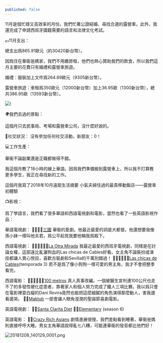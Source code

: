 ```yaml
---
published: false
---
```

11月是個忙碌又高效率的月份。我們忙著公證結婚、尋找合適的露營車。此外，我還完成了申請西班牙國籍需要的語言和法律文化考試。

💶11月支出：

總支出爲865.91歐元（約30420新台幣）。

因爲住在華衞爸媽家，我們不用繳房租，他們也熱心贊助我們的飲食，所以我們這月主要的花費只有婚禮和露營車旅遊。

婚禮：服裝加上文件爲264.89歐元（9305新台幣）。

露營車旅遊：車租爲350歐元（12000新台幣）加上36.95歐（1300新台幣），總共386.95歐（13593新台幣）。

![]({{site.baseurl}}/images/2018%2011%20REMOTE%20LIFESTYLE%20REPORT.jpeg)!


🌍我們去過的景點：

這個月只去民事局、考場和露營車公司，沒什麼好說的。

🍻社交狀況：
沒有參加任何社交活動，新朋友：0！

💻工作生產：

華衞不論副業還是正職都做得不錯。

我這個月教了18小時的線上華語。因爲我們準備搬到露營車上，所以我不打算教更多學生，我正在尋找新的工作。

這個月我寫了2018年10月遠距生活摘要 小氣夫婦住過的最貴移動飯店——露營車初體驗

📺影視：

爲了學語言，我們看了很多華語和西語電視劇和電影，當然也看了一些英語影視作品：

華語電視劇：
👍🏽👍🏽[三國](https://www.imdb.com/title/tt1514753/?ref_=nv_sr_3)
華衞的愛劇。他最近最愛的詞是大都督。他還想要我像孫小妹一樣叫他夫君，爲公平起見我要他稱我爲殿下。

西語電視劇：
👍🏽👍🏽👍🏽[La Otra Mirada](https://www.imdb.com/title/tt7905548/?ref_=nv_sr_1)
我最近最愛的西班牙電視劇，同樣是在討論女權，這部遠比亂灑狗血的Las chicas de Cables好看。女主角不論裝扮或演技都讓人賞心悅目，喜歡古裝劇和Sevilla的千萬別錯過！
👎🏽👎🏽👎🏽[Las chicas de Cables](https://www.imdb.com/title/tt5674718/?ref_=fn_al_tt_1)(temporada 3)
若不是爲了像小狗狗一樣可愛的男主角，我才不會把整季看完。

西語電影：
👍🏽👍🏽👍🏽[100 metros](https://www.imdb.com/title/tt5089786/?ref_=fn_al_tt_1)
真人真事改編。一個被醫生宣判連100公尺也走不了的多發性硬化症患者，靠著家人和個人努力完成了鐵人三項比賽。我以爲只會在電影裡耍白癡的Dani Rovira竟然也能把這麼細膩的角色演得那麼動人，害我邊看邊哭。
👍🏽[Maktub](https://www.imdb.com/title/tt1779826/?ref_=fn_al_tt_2)
一部會讓人眼角溼潤的聖誕節喜劇電影。

英語電視劇：
👍🏽[Santa Clarita Diet](https://www.imdb.com/title/tt5580540/?ref_=nv_sr_1)
👍🏽[Elementary](https://www.imdb.com/title/tt2191671/?ref_=fn_al_tt_1) (season 6)

英語電影：
👎🏽[Crazy Rich Asians](https://www.imdb.com/title/tt3104988/?ref_=fn_al_tt_1)
劇情進展很慢，我們差點看到睡著，華衞爸媽則直接呼呼大睡。男女主角華語說得亂七八糟，可能連華衞的發音都比他們好！

![20181208_140129_0001.png]({{site.baseurl}}/images/20181208_140129_0001.png)
